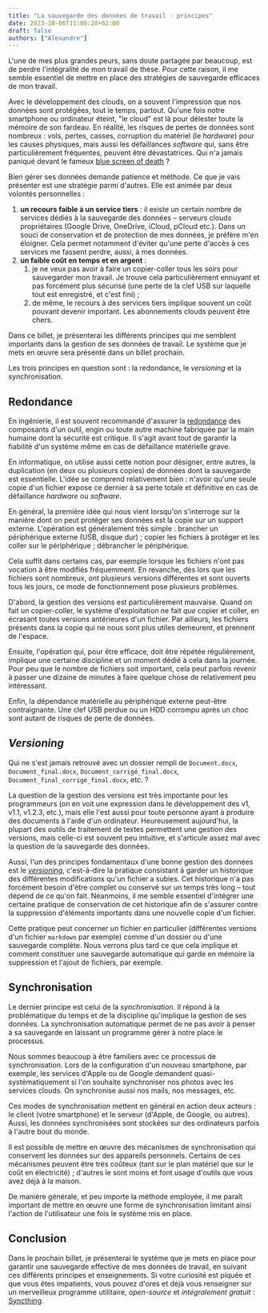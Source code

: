 ```yaml
---
title: "La sauvegarde des données de travail - principes"
date: 2023-10-06T11:00:20+02:00
draft: false
authors: ["Alexandre"]
---
```


L'une de mes plus grandes peurs, sans doute partagée par beaucoup, est de perdre l'intégralité de mon travail de thèse. Pour cette raison, il me semble essentiel de mettre en place des stratégies de sauvegarde efficaces de mon travail.

Avec le développement des clouds, on a souvent l'impression que nos données sont protégées, tout le temps, partout. Qu'une fois notre smartphone ou ordinateur éteint, "le cloud" est là pour délester toute la mémoire de son fardeau. En réalité, les risques de pertes de données sont nombreux : vols, pertes, casses, corruption du matériel (le *hardware*) pour les causes physiques, mais aussi les défaillances *software* qui, sans être particulièrement fréquentes, peuvent être dévastatrices. Qui n'a jamais paniqué devant le fameux [blue screen of death](https://en.wikipedia.org/wiki/Blue_screen_of_death) ? 

Bien gérer ses données demande patience et méthode. Ce que je vais présenter est une stratégie parmi d'autres. Elle est animée par deux volontés personnelles : 

1. **un recours faible à un service tiers** : il existe un certain nombre de services dédiés à la sauvegarde des données – serveurs clouds propriétaires (Google Drive, OneDrive, iCloud, pCloud etc.). Dans un souci de conservation et de protection de mes données, je préfère m'en éloigner. Cela permet notamment d'éviter qu'une perte d'accès à ces services me fassent perdre, aussi, à mes données.
2. **un faible coût en temps et en argent** : 
   1. je ne veux pas avoir à faire un copier-coller tous les soirs pour sauvegarder mon travail. Je trouve cela particulièrement ennuyant et pas forcément plus sécurisé (une perte de la clef USB sur laquelle tout est enregistré, et c'est fini) ;
   2. de même, le recours à des services tiers implique souvent un coût pouvant devenir important. Les abonnements clouds peuvent être chers.

Dans ce billet, je présenterai les différents principes qui me semblent importants dans la gestion de ses données de travail. Le système que je mets en œuvre sera présenté dans un billet prochain.

Les trois principes en question sont : la redondance, le *versioning* et la synchronisation.

## Redondance

En ingénierie, il est souvent recommandé d'assurer la [redondance](https://fr.wikipedia.org/wiki/Redondance_(ing%C3%A9nierie)) des composants d'un outil, engin ou toute autre machine fabriquée par la main humaine dont la sécurité est critique. Il s'agit avant tout de garantir la fiabilité d'un système même en cas de défaillance matérielle grave. 

En informatique, on utilise aussi cette notion pour désigner, entre autres, la duplication (en deux ou plusieurs copies) de données dont la sauvegarde est essentielle. L'idée se comprend relativement bien : n'avoir qu'une seule copie d'un fichier expose ce dernier à sa perte totale et définitive en cas de défaillance *hardware* ou *software*. 

En général, la première idée qui nous vient lorsqu'on s'interroge sur la manière dont on peut protéger ses données est la copie sur un support externe. L'opération est généralement très simple : brancher un périphérique externe (USB, disque dur) ; copier les fichiers à protéger et les coller sur le périphérique ; débrancher le périphérique.

Cela suffit dans certains cas, par exemple lorsque les fichiers n'ont pas vocation à être modifiés fréquemment. En revanche, dès lors que les fichiers sont nombreux, ont plusieurs versions différentes et sont ouverts tous les jours, ce mode de fonctionnement pose plusieurs problèmes.

D'abord, la gestion des versions est particulièrement mauvaise. Quand on fait un copier-coller, le système d'exploitation ne fait *que* copier et coller, en écrasant toutes versions antérieures d'un fichier. Par ailleurs, les fichiers présents dans la copie qui ne nous sont plus utiles demeurent, et prennent de l'espace. 

Ensuite, l'opération qui, pour être efficace, doit être répétée régulièrement, implique une certaine discipline et un moment dédié à cela dans la journée. Pour peu que le nombre de fichiers soit important, cela peut parfois revenir à passer une dizaine de minutes à faire quelque chose de relativement peu intéressant.

Enfin, la dépendance matérielle au périphérique externe peut-être contraignante. Une clef USB perdue ou un HDD corrompu après un choc sont autant de risques de perte de données.

## *Versioning*

Qui ne s'est jamais retrouvé avec un dossier rempli de `Document.docx`, `Document_final.docx`, `Document_corrigé_final.docx`, `Document_final_corrigé_final.docx`, etc. ? 

La question de la gestion des versions est très importante pour les programmeurs (on en voit une expression dans le développement des v1, v1.1, v1.2.3, etc.), mais elle l'est aussi pour toute personne ayant à produire des documents à l'aide d'un ordinateur. Heureusement aujourd'hui, la plupart des outils de traitement de textes permettent une gestion des versions, mais celle-ci est souvent peu intuitive, et s'articule assez mal avec la question de la sauvegarde des données.

Aussi, l'un des principes fondamentaux d'une bonne gestion des données est le *[versioning](https://en.wikipedia.org/wiki/Software_versioning)*, c'est-à-dire la pratique consistant à garder un historique des différentes modifications qu'un fichier a subies. Cet historique n'a pas forcément besoin d'être complet ou conservé sur un temps très long – tout dépend de ce qu'on fait. Néanmoins, il me semble essentiel d'intégrer une certaine pratique de conservation de cet historique afin de s'assurer contre la suppression d'éléments importants dans une nouvelle copie d'un fichier.

Cette pratique peut concerner un fichier en particulier (différentes versions d'un fichier `markdown` par exemple) comme d'un dossier ou d'une sauvegarde complète. Nous verrons plus tard ce que cela implique et comment constituer une sauvegarde automatique qui garde en mémoire la suppression et l'ajout de fichiers, par exemple.

## Synchronisation

Le dernier principe est celui de la *synchronisation*. Il répond à la problématique du temps et de la discipline qu'implique la gestion de ses données. La synchronisation automatique permet de ne pas avoir à penser à sa sauvegarde en laissant un programme gérer à notre place le processus. 

Nous sommes beaucoup à être familiers avec ce processus de synchronisation. Lors de la configuration d'un nouveau smartphone, par exemple, les services d'Apple ou de Google demandent quasi-systématiquement si l'on souhaite synchroniser nos photos avec les services clouds. On synchronise aussi nos mails, nos messages, etc. 

Ces modes de synchronisation mettent en général en action deux acteurs : le client (votre smartphone) et le serveur (d'Apple, de Google, ou autres). Aussi, les données synchronisées sont stockées sur des ordinateurs parfois à l'autre bout du monde. 

Il est possible de mettre en œuvre des mécanismes de synchronisation qui conservent les données sur des appareils personnels. Certains de ces mécanismes peuvent être très coûteux (tant sur le plan matériel que sur le coût en électricité) ; d'autres le sont moins et font usage d'outils que vous avez déjà à la maison.

De manière générale, et peu importe la méthode employée, il me paraît important de mettre en œuvre une forme de synchronisation limitant ainsi l'action de l'utilisateur une fois le système mis en place.

## Conclusion

Dans le prochain billet, je présenterai le système que je mets en place pour garantir une sauvegarde effective de mes données de travail, en suivant ces différents principes et enseignements. Si votre curiosité est piquée et que vous êtes impatients, vous pouvez d'ores et déjà vous renseigner sur un merveilleux programme utilitaire, *open-source* et *intégralement gratuit* : [Syncthing](https://syncthing.net/).
